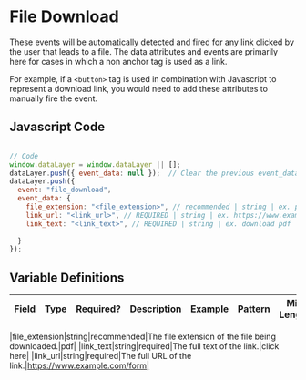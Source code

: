 # File Download

These events will be automatically detected and fired for any link clicked by the user that leads to a file. The data attributes and events are primarily here for cases in which a non anchor tag is used as a link. 

For example, if a `<button>` tag is used in combination with Javascript to represent a download link, you would need to add these attributes to manually fire the event.


## Javascript Code

```js

// Code
window.dataLayer = window.dataLayer || [];
dataLayer.push({ event_data: null });  // Clear the previous event_data object.
dataLayer.push({
  event: "file_download",
  event_data: {
    file_extension: "<file_extension>", // recommended | string | ex. pdf
    link_url: "<link_url>", // REQUIRED | string | ex. https://www.example.com/form
    link_text: "<link_text>", // REQUIRED | string | ex. download pdf
    
  }
});
```

## Variable Definitions

|Field|Type|Required?|Description|Example|Pattern|Min Length|Max Length|Minimum|Maximum|Multiple Of|
| --- | --- | --- | --- | --- | --- | --- | --- | --- | --- | --- |

|file_extension|string|recommended|The file extension of the file being downloaded.|pdf|
|link_text|string|required|The full text of the link.|click here|
|link_url|string|required|The full URL of the link.|https://www.example.com/form|

